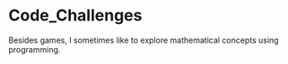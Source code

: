 # Code_Challenges
Besides games, I sometimes like to explore mathematical concepts using programming.
